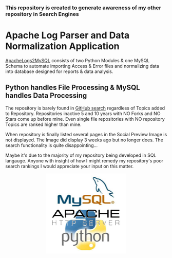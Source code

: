 ### This repository is created to generate awareness of my other repository in Search Engines 
# Apache Log Parser and Data Normalization Application
[ApacheLogs2MySQL](https://github.com/willthefarmer/ApacheLogs2MySQL) consists of two Python Modules & one MySQL Schema to automate importing Access & Error files and normalizing data into database designed for reports & data analysis.
## Python handles File Processing & MySQL handles Data Processing

The repository is barely found in [GitHub search](https://github.com/search) regardless of Topics added to Repository. Repositories inactive 5 and 10 years with NO Forks and NO Stars come up before mine. Even single file repositories with NO repository Topics are ranked higher than mine. 

When repository is finally listed several pages in the Social Preview Image is not displayed. The Image did display 3 weeks ago but no longer does. The search functionality is quite disappointing...

Maybe it's due to the majority of my repository being developed in SQL langauge. Anyone with insight of how I might remedy my repository's poor search rankings I would appreciate your input on this matter.

<p align="center">
  <img width="250" height="250" src="./assets/MySQL-Apache-Python.png">
</p>


